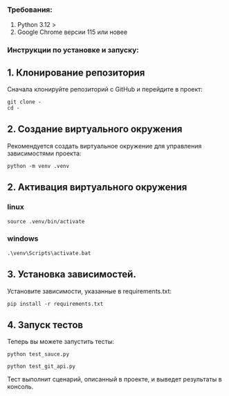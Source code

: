 ### Требования:

1. Python 3.12 > 
2. Google Chrome версии 115 или новее

### Инструкции по установке и запуску:

## 1. Клонирование репозитория
Сначала клонируйте репозиторий с GitHub и перейдите в проект:
  ```
  git clone -
  cd -
  ```

## 2. Создание виртуального окружения
Рекомендуется создать виртуальное окружение для управления зависимостями проекта:
  ```
  python -m venv .venv
  ```

## 2. Активация виртуального окружения
### linux
  ```
  source .venv/bin/activate
  ```
### windows
  ```
  .\venv\Scripts\activate.bat
  ```

## 3. Установка зависимостей.
Установите зависимости, указанные в requirements.txt:
  ```
  pip install -r requirements.txt
  ```
## 4. Запуск тестов
Теперь вы можете запустить тесты:
```
python test_sauce.py
```
```
python test_git_api.py
```
  

Тест выполнит сценарий, описанный в проекте, и выведет результаты в консоль.

